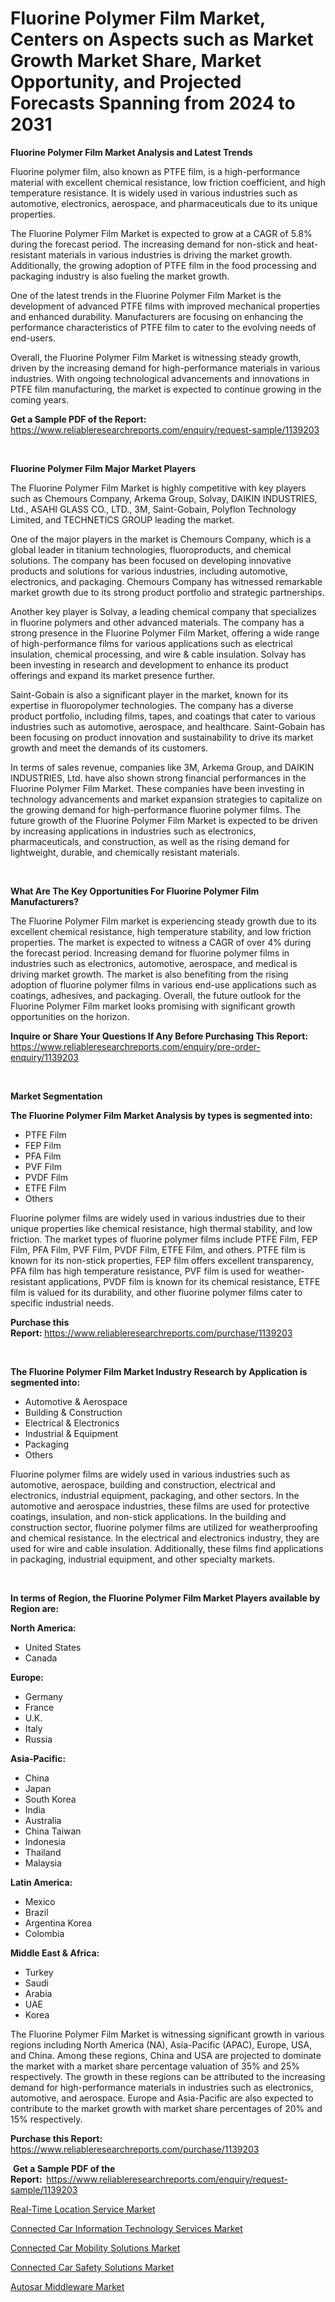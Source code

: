 <p><h1>Fluorine Polymer Film Market, Centers on Aspects such as Market Growth Market Share, Market Opportunity, and Projected Forecasts Spanning from 2024 to 2031</h1></p><p><strong>Fluorine Polymer Film Market Analysis and Latest Trends</strong></p>
<p><p>Fluorine polymer film, also known as PTFE film, is a high-performance material with excellent chemical resistance, low friction coefficient, and high temperature resistance. It is widely used in various industries such as automotive, electronics, aerospace, and pharmaceuticals due to its unique properties.</p><p>The Fluorine Polymer Film Market is expected to grow at a CAGR of 5.8% during the forecast period. The increasing demand for non-stick and heat-resistant materials in various industries is driving the market growth. Additionally, the growing adoption of PTFE film in the food processing and packaging industry is also fueling the market growth.</p><p>One of the latest trends in the Fluorine Polymer Film Market is the development of advanced PTFE films with improved mechanical properties and enhanced durability. Manufacturers are focusing on enhancing the performance characteristics of PTFE film to cater to the evolving needs of end-users.</p><p>Overall, the Fluorine Polymer Film Market is witnessing steady growth, driven by the increasing demand for high-performance materials in various industries. With ongoing technological advancements and innovations in PTFE film manufacturing, the market is expected to continue growing in the coming years.</p></p>
<p><strong>Get a Sample PDF of the Report:&nbsp;</strong> <a href="https://www.reliableresearchreports.com/enquiry/request-sample/1139203">https://www.reliableresearchreports.com/enquiry/request-sample/1139203</a></p>
<p>&nbsp;</p>
<p><strong>Fluorine Polymer Film Major Market Players</strong></p>
<p><p>The Fluorine Polymer Film Market is highly competitive with key players such as Chemours Company, Arkema Group, Solvay, DAIKIN INDUSTRIES, Ltd., ASAHI GLASS CO., LTD., 3M, Saint-Gobain, Polyflon Technology Limited, and TECHNETICS GROUP leading the market. </p><p>One of the major players in the market is Chemours Company, which is a global leader in titanium technologies, fluoroproducts, and chemical solutions. The company has been focused on developing innovative products and solutions for various industries, including automotive, electronics, and packaging. Chemours Company has witnessed remarkable market growth due to its strong product portfolio and strategic partnerships.</p><p>Another key player is Solvay, a leading chemical company that specializes in fluorine polymers and other advanced materials. The company has a strong presence in the Fluorine Polymer Film Market, offering a wide range of high-performance films for various applications such as electrical insulation, chemical processing, and wire & cable insulation. Solvay has been investing in research and development to enhance its product offerings and expand its market presence further.</p><p>Saint-Gobain is also a significant player in the market, known for its expertise in fluoropolymer technologies. The company has a diverse product portfolio, including films, tapes, and coatings that cater to various industries such as automotive, aerospace, and healthcare. Saint-Gobain has been focusing on product innovation and sustainability to drive its market growth and meet the demands of its customers.</p><p>In terms of sales revenue, companies like 3M, Arkema Group, and DAIKIN INDUSTRIES, Ltd. have also shown strong financial performances in the Fluorine Polymer Film Market. These companies have been investing in technology advancements and market expansion strategies to capitalize on the growing demand for high-performance fluorine polymer films. The future growth of the Fluorine Polymer Film Market is expected to be driven by increasing applications in industries such as electronics, pharmaceuticals, and construction, as well as the rising demand for lightweight, durable, and chemically resistant materials.</p></p>
<p>&nbsp;</p>
<p><strong>What Are The Key Opportunities For Fluorine Polymer Film Manufacturers?</strong></p>
<p><p>The Fluorine Polymer Film market is experiencing steady growth due to its excellent chemical resistance, high temperature stability, and low friction properties. The market is expected to witness a CAGR of over 4% during the forecast period. Increasing demand for fluorine polymer films in industries such as electronics, automotive, aerospace, and medical is driving market growth. The market is also benefiting from the rising adoption of fluorine polymer films in various end-use applications such as coatings, adhesives, and packaging. Overall, the future outlook for the Fluorine Polymer Film market looks promising with significant growth opportunities on the horizon.</p></p>
<p><strong>Inquire or Share Your Questions If Any Before Purchasing This Report:</strong> <a href="https://www.reliableresearchreports.com/enquiry/pre-order-enquiry/1139203">https://www.reliableresearchreports.com/enquiry/pre-order-enquiry/1139203</a></p>
<p>&nbsp;</p>
<p><strong>Market Segmentation</strong></p>
<p><strong>The Fluorine Polymer Film Market Analysis by types is segmented into:</strong></p>
<p><ul><li>PTFE Film</li><li>FEP Film</li><li>PFA Film</li><li>PVF Film</li><li>PVDF Film</li><li>ETFE Film</li><li>Others</li></ul></p>
<p><p>Fluorine polymer films are widely used in various industries due to their unique properties like chemical resistance, high thermal stability, and low friction. The market types of fluorine polymer films include PTFE Film, FEP Film, PFA Film, PVF Film, PVDF Film, ETFE Film, and others. PTFE film is known for its non-stick properties, FEP film offers excellent transparency, PFA film has high temperature resistance, PVF film is used for weather-resistant applications, PVDF film is known for its chemical resistance, ETFE film is valued for its durability, and other fluorine polymer films cater to specific industrial needs.</p></p>
<p><strong>Purchase this Report:&nbsp;</strong><a href="https://www.reliableresearchreports.com/purchase/1139203">https://www.reliableresearchreports.com/purchase/1139203</a></p>
<p>&nbsp;</p>
<p><strong>The Fluorine Polymer Film Market Industry Research by Application is segmented into:</strong></p>
<p><ul><li>Automotive & Aerospace</li><li>Building & Construction</li><li>Electrical & Electronics</li><li>Industrial & Equipment</li><li>Packaging</li><li>Others</li></ul></p>
<p><p>Fluorine polymer films are widely used in various industries such as automotive, aerospace, building and construction, electrical and electronics, industrial equipment, packaging, and other sectors. In the automotive and aerospace industries, these films are used for protective coatings, insulation, and non-stick applications. In the building and construction sector, fluorine polymer films are utilized for weatherproofing and chemical resistance. In the electrical and electronics industry, they are used for wire and cable insulation. Additionally, these films find applications in packaging, industrial equipment, and other specialty markets.</p></p>
<p>&nbsp;</p>
<p><strong>In terms of Region, the Fluorine Polymer Film Market Players available by Region are:</strong></p>
<p>
    <p> <strong> North America: </strong>
        <ul>
            <li>United States</li>
            <li>Canada</li>
        </ul>
        </p> 
    <p> <strong> Europe: </strong>
        <ul>
            <li>Germany</li>
            <li>France</li>
            <li>U.K.</li>
            <li>Italy</li>
            <li>Russia</li>
        </ul>
        </p> 
    <p> <strong> Asia-Pacific: </strong>
        <ul>
            <li>China</li>
            <li>Japan</li>
            <li>South Korea</li>
            <li>India</li>
            <li>Australia</li>
            <li>China Taiwan</li>
            <li>Indonesia</li>
            <li>Thailand</li>
            <li>Malaysia</li>
        </ul>
        </p> 
    <p> <strong> Latin America: </strong>
        <ul>
            <li>Mexico</li>
            <li>Brazil</li>
            <li>Argentina Korea</li>
            <li>Colombia</li>
        </ul>
        </p> 
    <p> <strong> Middle East & Africa: </strong>
        <ul>
            <li>Turkey</li>
            <li>Saudi</li>
            <li>Arabia</li>
            <li>UAE</li>
            <li>Korea</li>
        </ul>
    </p>
    </p>
<p><p>The Fluorine Polymer Film Market is witnessing significant growth in various regions including North America (NA), Asia-Pacific (APAC), Europe, USA, and China. Among these regions, China and USA are projected to dominate the market with a market share percentage valuation of 35% and 25% respectively. The growth in these regions can be attributed to the increasing demand for high-performance materials in industries such as electronics, automotive, and aerospace. Europe and Asia-Pacific are also expected to contribute to the market growth with market share percentages of 20% and 15% respectively.</p></p>
<p><strong>Purchase this Report: </strong><a href="https://www.reliableresearchreports.com/purchase/1139203">https://www.reliableresearchreports.com/purchase/1139203</a></p>
<p>&nbsp;<strong>Get a Sample PDF of the Report:&nbsp;&nbsp;</strong><a href="https://www.reliableresearchreports.com/enquiry/request-sample/1139203">https://www.reliableresearchreports.com/enquiry/request-sample/1139203</a></p>
<p><strong></strong></p>
<p><p><a href="https://medium.com/@tedbernhard/real-time-location-service-market-outlook-industry-overview-and-forecast-2024-to-2031-5d8dcaecba2f">Real-Time Location Service Market</a></p><p><a href="https://medium.com/@tedbernhard/connected-car-information-technology-services-market-furnishes-information-on-market-share-market-31af9afea889">Connected Car Information Technology Services Market</a></p><p><a href="https://medium.com/@tedbernhard/connected-car-mobility-solutions-market-insights-into-market-cagr-market-trends-and-growth-61ab1f2f2c8b">Connected Car Mobility Solutions Market</a></p><p><a href="https://medium.com/@tedbernhard/connected-car-safety-solutions-market-outlook-industry-overview-and-forecast-2024-to-2031-d60fda51d317">Connected Car Safety Solutions Market</a></p><p><a href="https://medium.com/@megancarr666/decoding-autosar-middleware-market-metrics-market-share-trends-and-growth-patterns-b9031ed384bc">Autosar Middleware Market</a></p></p>